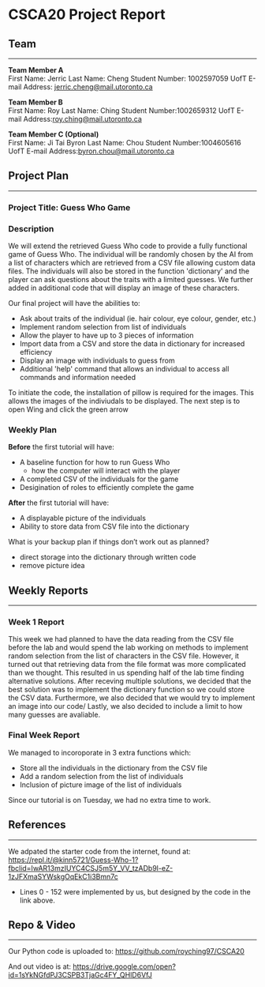 # CSCA20 Project Report

## Team

--------

**Team Member A**  
First Name: Jerric
Last Name: Cheng 
Student Number: 1002597059
UofT E-mail Address: jerric.cheng@mail.utoronto.ca

**Team Member B**  
First Name: Roy
Last Name: Ching
Student Number:1002659312
UofT E-mail Address:roy.ching@mail.utoronto.ca

**Team Member C (Optional)**  
First Name: Ji Tai Byron 
Last Name: Chou
Student Number:1004605616
UofT E-mail Address:byron.chou@mail.utoronto.ca

## Project Plan

--------

### Project Title: Guess Who Game

### Description

We will extend the retrieved Guess Who code to provide a fully functional game of Guess Who. The individual will be randomly chosen by the AI from a list of characters which are retrieved from a CSV file allowing custom data files. The individuals will also be stored in the function 'dictionary' and the player can ask questions about the traits with a limited guesses. We further added in additional code that will display an image of these characters. 

Our final project will have the abilities to:
- Ask about traits of the individual (ie. hair colour, eye colour, gender, etc.)
- Implement random selection from list of individuals 
- Allow the player to have up to 3 pieces of information 
- Import data from a CSV and store the data in dictionary for increased efficiency
- Display an image with individuals to guess from 
- Additional 'help' command that allows an individual to access all commands and information needed

To initiate the code, the installation of pillow is required for the images. This allows the images of the indiviudals to be displayed. The next step is to open Wing and click the green arrow

### Weekly Plan

**Before** the first tutorial will have:

- A baseline function for how to run Guess Who 
    - how the computer will interact with the player
- A completed CSV of the individuals for the game 
- Desigination of roles to efficiently complete the game 

**After** the first tutorial will have:

- A displayable picture of the individuals  
- Ability to store data from CSV file into the dictionary 

What is your backup plan if things don’t work out as planned?

- direct storage into the dictionary through written code 
- remove picture idea 

## Weekly Reports

-----------------

### Week 1 Report

This week we had planned to have the data reading from the CSV file before the lab and would spend the lab working on methods to implement random selection from the list of characters in the CSV file. However, it turned out that retrieving data from the file format was more complicated than we thought. This resulted in us spending half of the lab time finding alternative solutions. After receving multiple solutions, we decided that the best solution was to implement the dictionary function so we could store the CSV data. Furthermore, we also decided that we would try to implement an image into our code/ Lastly, we also decided to include a limit to how many guesses are avaliable.

### Final Week Report

We managed to incoroporate in 3 extra functions which:

- Store all the individuals in the dictionary from the CSV file
- Add a random selection from the list of individuals
- Inclusion of picture image of the list of individuals

Since our tutorial is on Tuesday, we had no extra time to work.

## References

-------------

We adpated the starter code from the internet, found at:
https://repl.it/@kinn5721/Guess-Who-1?fbclid=IwAR13mzIUYC4CSJ5m5Y_VV_tzADb9l-eZ-1zJFXmaSYWskgOqEkC1i3Bmn7c

- Lines 0 - 152 were implemented by us, but designed by the code in the link above.

## Repo & Video

---------------

Our Python code is uploaded to:
https://github.com/royching97/CSCA20

And out video is at:
https://drive.google.com/open?id=1sYkNGfdPJ3CSPB3TjaGc4FY_QHlD6VfJ
